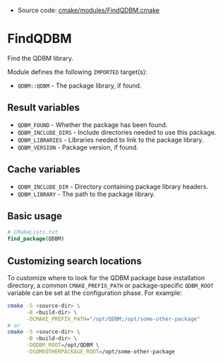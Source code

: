 <!-- This is auto-generated file. -->
* Source code: [cmake/modules/FindQDBM.cmake](https://github.com/petk/php-build-system/blob/master/cmake/cmake/modules/FindQDBM.cmake)

# FindQDBM

Find the QDBM library.

Module defines the following `IMPORTED` target(s):

* `QDBM::QDBM` - The package library, if found.

## Result variables

* `QDBM_FOUND` - Whether the package has been found.
* `QDBM_INCLUDE_DIRS` - Include directories needed to use this package.
* `QDBM_LIBRARIES` - Libraries needed to link to the package library.
* `QDBM_VERSION` - Package version, if found.

## Cache variables

* `QDBM_INCLUDE_DIR` - Directory containing package library headers.
* `QDBM_LIBRARY` - The path to the package library.

## Basic usage

```cmake
# CMakeLists.txt
find_package(QDBM)
```

## Customizing search locations

To customize where to look for the QDBM package base
installation directory, a common `CMAKE_PREFIX_PATH` or
package-specific `QDBM_ROOT` variable can be set at
the configuration phase. For example:

```sh
cmake -S <source-dir> \
      -B <build-dir> \
      -DCMAKE_PREFIX_PATH="/opt/QDBM;/opt/some-other-package"
# or
cmake -S <source-dir> \
      -B <build-dir> \
      -DQDBM_ROOT=/opt/QDBM \
      -DSOMEOTHERPACKAGE_ROOT=/opt/some-other-package
```
